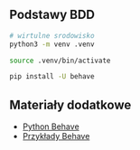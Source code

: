 ## Podstawy BDD

```bash
# wirtulne srodowisko
python3 -m venv .venv

source .venv/bin/activate

pip install -U behave
```

## Materiały dodatkowe

- [Python Behave](https://github.com/behave/behave)
- [Przykłady Behave](https://github.com/behave/behave.example)
